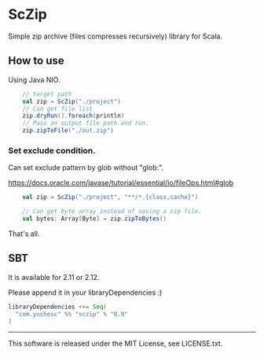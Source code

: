 # ScZip

Simple zip archive (files compresses recursively) library for Scala.

## How to use

Using Java NIO.

```scala
    // target path
    val zip = ScZip("./project")
    // Can get file list
    zip.dryRun().foreach(println)
    // Pass an output file path and run.
    zip.zipToFile("./out.zip")
```

### Set exclude condition.

Can set exclude pattern by glob without "glob:".

https://docs.oracle.com/javase/tutorial/essential/io/fileOps.html#glob

```scala
    val zip = ScZip("./project", "**/*.{class,cache}")

    // Can get byte array instead of saving a zip file.
    val bytes: Array[Byte] = zip.zipToBytes()
```

That's all.

## SBT

It is available for 2.11 or 2.12.

Please append it in your libraryDependencies :)

```scala
libraryDependencies ++= Seq(
  "com.yuchesc" %% "sczip" % "0.9"
)
```

---

This software is released under the MIT License, see LICENSE.txt.